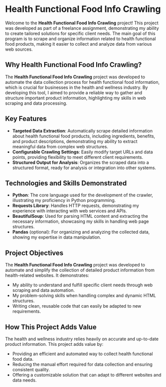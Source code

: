 # Health Functional Food Info Crawling

Welcome to the **Health Functional Food Info Crawling** project! This project was developed as part of a freelance assignment, demonstrating my ability to create tailored solutions for specific client needs. The main goal of this program is to scrape and organize information related to health functional food products, making it easier to collect and analyze data from various web sources.

## Why Health Functional Food Info Crawling?
The **Health Functional Food Info Crawling** project was developed to automate the data collection process for health functional food information, which is crucial for businesses in the health and wellness industry. By developing this tool, I aimed to provide a reliable way to gather and structure important product information, highlighting my skills in web scraping and data processing.

## Key Features
- **Targeted Data Extraction**: Automatically scrape detailed information about health functional food products, including ingredients, benefits, and product descriptions, demonstrating my ability to extract meaningful data from complex web structures.
- **Configurable Crawling Settings**: Easily modify target URLs and data points, providing flexibility to meet different client requirements.
- **Structured Output for Analysis**: Organizes the scraped data into a structured format, ready for analysis or integration into other systems.

## Technologies and Skills Demonstrated
- **Python**: The core language used for the development of the crawler, illustrating my proficiency in Python programming.
- **Requests Library**: Handles HTTP requests, demonstrating my experience with interacting with web services and APIs.
- **BeautifulSoup**: Used for parsing HTML content and extracting the necessary information, showcasing my skills in handling web page structures.
- **Pandas** (optional): For organizing and analyzing the collected data, showing my expertise in data manipulation.

## Project Objectives
The **Health Functional Food Info Crawling** project was developed to automate and simplify the collection of detailed product information from health-related websites. It demonstrates:
- My ability to understand and fulfill specific client needs through web scraping and data automation.
- My problem-solving skills when handling complex and dynamic HTML structures.
- Writing clean, reusable code that can easily be adapted to new requirements.

## How This Project Adds Value
The health and wellness industry relies heavily on accurate and up-to-date product information. This project adds value by:
- Providing an efficient and automated way to collect health functional food data.
- Reducing the manual effort required for data collection and ensuring consistent quality.
- Offering a customizable solution that can adapt to different websites and data needs.
